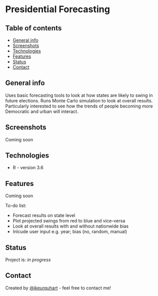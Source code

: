 # Presidential Forecasting

## Table of contents
* [General info](#general-info)
* [Screenshots](#screenshots)
* [Technologies](#technologies)
* [Features](#features)
* [Status](#status)
* [Contact](#contact)

## General info
Uses basic forecasting tools to look at how states are likely to swing in future elections. Runs Monte Carlo simulation to look at overall results. Particularly interested to see how the trends of people becoming more Democratic and urban will interact.

## Screenshots
<!--- [Example screenshot](./img/screenshot.png) --->
Coming soon

## Technologies
* R - version 3.6

## Features
Coming soon

To-do list:
* Forecast results on state level
* Plot projected swings from red to blue and vice-versa
* Look at overall results with and without nationwide bias
* Inlcude user input e.g. year; bias (no, random, manual)

## Status
Project is: _in progress_

## Contact
Created by [@ikeurquhart](https://github.com/ikeurquhart) - feel free to contact me!
